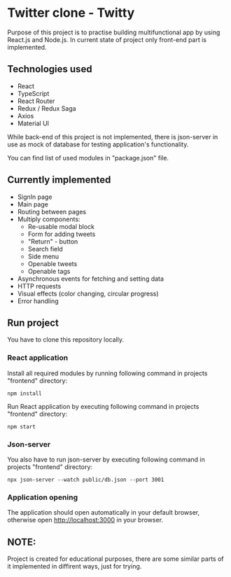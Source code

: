 # Twitter clone - Twitty

Purpose of this project is to practise building multifunctional app by using React.js and Node.js.
In current state of project only front-end part is implemented.

## Technologies used 

 - React
 - TypeScript
 - React Router
 - Redux / Redux Saga
 - Axios
 - Material UI

While back-end of this project is not implemented, there is json-server in use as mock of database for testing application's functionality.

You can find list of used modules in "package.json" file.

## Currently implemented

 - SignIn page
 - Main page
 - Routing between pages
 - Multiply components:
     - Re-usable modal block
     - Form for adding tweets
     - "Return" - button
     - Search field
     - Side menu 
     - Openable tweets
     - Openable tags
 - Asynchronous events for fetching and setting data
 - HTTP requests
 - Visual effects (color changing, circular progress)
 - Error handling

## Run project

You have to clone this repository locally.

### React application

Install all required modules by running following command in projects "frontend" directory:

```
npm install
```


Run React application by executing following command in projects "frontend" directory:

```
npm start
```

### Json-server

You also have to run json-server by executing following command in projects "frontend" directory:

```
npx json-server --watch public/db.json --port 3001
```

### Application opening

The application should open automatically in your default browser, otherwise open [http://localhost:3000](http://localhost:3000) in your browser.

## NOTE:

Project is created for educational purposes, there are some similar parts of it implemented in diffirent ways, just for trying.